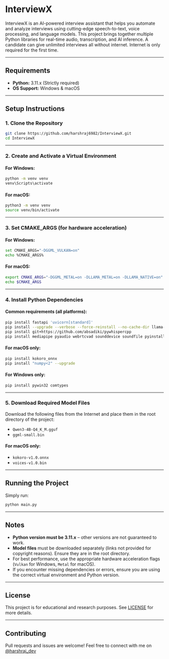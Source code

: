 # InterviewX

InterviewX is an AI-powered interview assistant that helps you automate and analyze interviews using cutting-edge speech-to-text, voice processing, and language models. This project brings together multiple Python libraries for real-time audio, transcription, and AI inference. A candidate can give unlimited interviews all without internet. Internet is only required for the first time.

---

## Requirements

- **Python:** 3.11.x (Strictly required)
- **OS Support:** Windows & macOS

---

## Setup Instructions

### 1. Clone the Repository

```bash
git clone https://github.com/harshraj6982/InterviewX.git
cd InterviewX
```

---

### 2. Create and Activate a Virtual Environment

#### **For Windows:**
```bash
python -m venv venv
venv\Scripts\activate
```

#### **For macOS:**
```bash
python3 -m venv venv
source venv/bin/activate
```

---

### 3. Set CMAKE_ARGS (for hardware acceleration)

#### **For Windows:**
```bash
set CMAKE_ARGS="-DGGML_VULKAN=on"
echo %CMAKE_ARGS%
```

#### **For macOS:**
```bash
export CMAKE_ARGS="-DGGML_METAL=on -DLLAMA_METAL=on -DLLAMA_NATIVE=on"
echo $CMAKE_ARGS
```

---

### 4. Install Python Dependencies

#### Common requirements (all platforms):
```bash
pip install fastapi 'uvicorn[standard]'
pip install --upgrade --verbose --force-reinstall --no-cache-dir llama-cpp-python
pip install git+https://github.com/absadiki/pywhispercpp
pip install mediapipe pyaudio webrtcvad sounddevice soundfile pyinstaller
```

#### **For macOS only:**
```bash
pip install kokoro_onnx
pip install "numpy<2" --upgrade
```

#### **For Windows only:**
```bash
pip install pywin32 comtypes
```

---

### 5. Download Required Model Files

Download the following files from the Internet and place them in the root directory of the project:

- `Qwen3-4B-Q4_K_M.gguf`
- `ggml-small.bin`

#### **For macOS only:**
- `kokoro-v1.0.onnx`
- `voices-v1.0.bin`

---

## Running the Project

Simply run:

```bash
python main.py
```

---

## Notes

- **Python version must be 3.11.x** – other versions are not guaranteed to work.
- **Model files** must be downloaded separately (links not provided for copyright reasons). Ensure they are in the root directory.
- For best performance, use the appropriate hardware acceleration flags (`Vulkan` for Windows, `Metal` for macOS).
- If you encounter missing dependencies or errors, ensure you are using the correct virtual environment and Python version.

---

## License

This project is for educational and research purposes. See [LICENSE](LICENSE) for more details.

---

## Contributing

Pull requests and issues are welcome! Feel free to connect with me on [@harshraj_dev](https://x.com/harshraj_dev)
